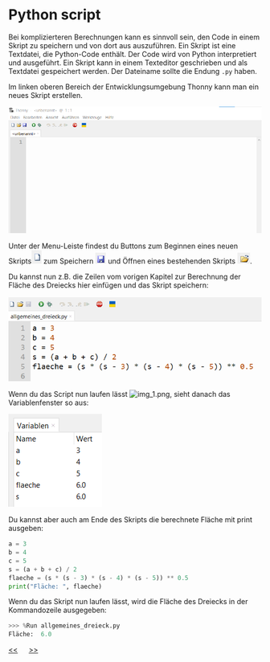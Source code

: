 # Python script

Bei komplizierteren Berechnungen kann es sinnvoll sein, 
den Code in einem Skript zu speichern und von dort aus auszuführen. 
Ein Skript ist eine Textdatei, die Python-Code enthält. 
Der Code wird von Python interpretiert und ausgeführt. 
Ein Skript kann in einem Texteditor geschrieben und als Textdatei gespeichert werden. 
Der Dateiname sollte die Endung `.py` haben.

Im linken oberen Bereich der Entwicklungsumgebung Thonny kann man ein neues Skript erstellen.

![img.png](../img/ScriptEditor.png)

Unter der Menu-Leiste findest du Buttons zum 
Beginnen eines neuen Skripts![img_3.png](../img/ScriptNeu.png)
zum Speichern ![img_1.png](../img/ScriptSpeichern.png) und 
Öffnen eines bestehenden Skripts ![img_2.png](../img/ScriptOeffben.png).

Du kannst nun z.B. die Zeilen vom vorigen Kapitel zur Berechnung der 
Fläche des Dreiecks hier einfügen und das Skript speichern:

![img.png](../img/ScriptAllgemeinesDreieck.png)

Wenn du das Script nun laufen lässt ![img_1.png](../img/ScriptAusführen.png), 
sieht danach das Variablenfenster so aus:

![img_2.png](../img/VariablenFensterAllgemeinesDreieck.png)

Du kannst aber auch am Ende des Skripts die berechnete Fläche mit print ausgeben:

```python
a = 3
b = 4
c = 5
s = (a + b + c) / 2
flaeche = (s * (s - 3) * (s - 4) * (s - 5)) ** 0.5
print("Fläche: ", flaeche)
```

Wenn du das Skript nun laufen lässt, 
wird die Fläche des Dreiecks in der Kommandozeile ausgegeben:

```python
>>> %Run allgemeines_dreieck.py
Fläche:  6.0
```




[<<](Variablen.md) &emsp; [>>](EinAusgabe.md)